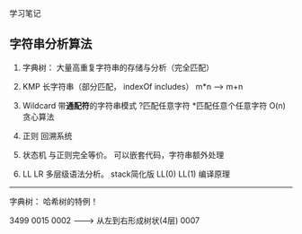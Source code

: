 学习笔记

## 字符串分析算法

1. 字典树： 大量高重复字符串的存储与分析（完全匹配）

2. KMP 长字符串（部分匹配， indexOf includes） m*n --> m+n 

3. Wildcard 带**通配符**的字符串模式  ?匹配任意字符 *匹配任意个任意字符 O(n) 贪心算法

4. 正则 回溯系统

5. 状态机 与正则完全等价。 可以嵌套代码，字符串额外处理

6. LL LR 多层级语法分析。 stack简化版 LL(0) LL(1) 编译原理


----------------------------
字典树： 哈希树的特例！

3499
0015
0002 ---> 从左到右形成树状(4层)
0007

